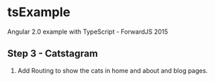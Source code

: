 # tsExample
Angular 2.0 example with TypeScript - ForwardJS 2015

## Step 3 - Catstagram 

1. Add Routing to show the cats in home and about and blog pages.
